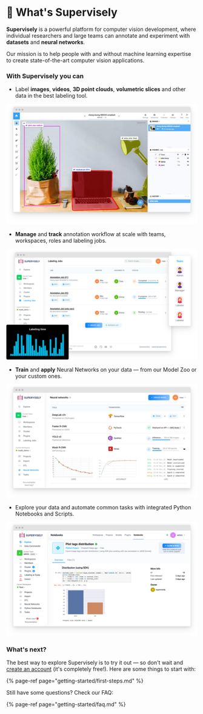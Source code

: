 # 🤖 What's Supervisely

**Supervisely** is a powerful platform for computer vision development, where individual researchers and large teams can annotate and experiment with **datasets** and **neural networks**.

Our mission is to help people with and without machine learning expertise to create state-of-the-art computer vision applications.

### With Supervisely you can

* Label **images**, **videos**, **3D point clouds**, **volumetric slices** and other data in the best labeling tool.

![](assets/labeling-ui.jpg)

* **Manage** and **track** annotation workflow at scale with teams, workspaces, roles and labeling jobs.

![](assets/jobs-ui.jpg)

* **Train** and **apply** Neural Networks on your data — from our Model Zoo or your custom ones.

![](assets/neural-networks-ui.jpg)

* Explore your data and automate common tasks with integrated Python Notebooks and Scripts.

![](assets/notebooks-ui.jpg)


### What's next?

The best way to explore Supervisely is to try it out — so don't wait and [create an account](https://app.supervise.ly/signup) \(it's completely free!\). Here are some things to start with:

{% page-ref page="getting-started/first-steps.md" %}

Still have some questions? Check our FAQ:

{% page-ref page="getting-started/faq.md" %}

